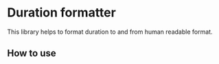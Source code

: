 # Duration formatter

This library helps to format duration to and from human readable format.

## How to use
